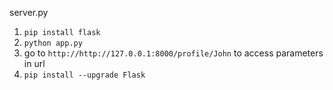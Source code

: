 server.py

1. `pip install flask`
2. `python app.py`
3. go to `http://http://127.0.0.1:8000/profile/John` to access parameters in url
4. `pip install --upgrade Flask`